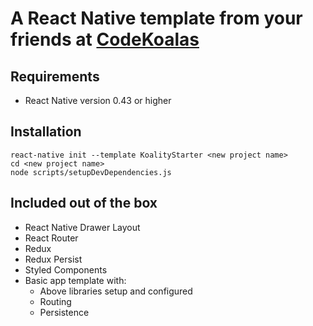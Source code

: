 # A React Native template from your friends at [CodeKoalas](https://codekoalas.com)

## Requirements

- React Native version 0.43 or higher

## Installation

```
react-native init --template KoalityStarter <new project name>
cd <new project name>
node scripts/setupDevDependencies.js
```

## Included out of the box

- React Native Drawer Layout
- React Router
- Redux
- Redux Persist
- Styled Components
- Basic app template with:
  - Above libraries setup and configured
  - Routing
  - Persistence
